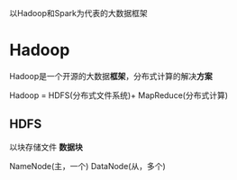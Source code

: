 以Hadoop和Spark为代表的大数据框架

# Hadoop
Hadoop是一个开源的大数据**框架**，分布式计算的解决**方案**

Hadoop = HDFS(分布式文件系统)+ MapReduce(分布式计算)

## HDFS
以块存储文件
**数据块**

NameNode(主，一个)
DataNode(从，多个)
